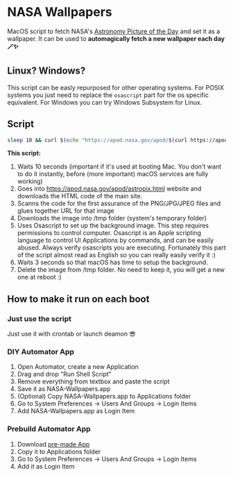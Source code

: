 # NASA Wallpapers
MacOS script to fetch NASA's [Astronomy Picture of the Day](https://apod.nasa.gov/apod/astropix.html) and set it as a wallpaper. It can be used to **automagically fetch a new wallpaper each day 🪄✨**

## Linux? Windows?
This script can be easly repurposed for other operating systems. For POSIX systems you just need to replace the `osascript` part for the os specific equivalent. For Windows you can try Windows Subsystem for Linux.

## Script

```zsh
sleep 10 && curl $(echo "https://apod.nasa.gov/apod/$(curl https://apod.nasa.gov/apod/astropix.html | grep -m 1 "png\|jpg\|jpeg" | awk -F '"' '{print $2}')") > /tmp/new-wallpaper && osascript -e 'tell application "Finder" to set desktop picture to POSIX file "/tmp/new-wallpaper"' && sleep 3 && rm -rf /tmp/new-wallpaper
```
**This script:**

1. Waits 10 seconds (important if it's used at booting Mac. You don't want to do it instantly, before (more important) macOS services are fully working)
2. Goes into https://apod.nasa.gov/apod/astropix.html website and downloads the HTML code of the main site.
3. Scanns the code for the first assurance of the PNG/JPG/JPEG files and glues together URL for that image
4. Downloads the image into /tmp folder (system's temporary folder)
5. Uses Osascript to set up the background image. This step requires permissions to control computer. Osascript is an Apple scripting language to control UI Applications by commands, and can be easily abused. Always verify osascripts you are executing. Fortunately this part of the script almost read as English so you can really easily verify it :)
6. Waits 3 seconds so that macOS has time to setup the background.
7. Delete the image from /tmp folder. No need to keep it, you will get a new one at reboot :)

## How to make it run on each boot

### Just use the script
Just use it with crontab or launch deamon 😎

### DIY Automator App

1. Open Automator, create a new Application
2. Drag and drop "Run Shell Script"
3. Remove everything from textbox and paste the script
4. Save it as NASA-Wallpapers.app
5. (Optional) Copy NASA-Wallpapers.app to Applications folder
6. Go to System Preferences -> Users And Groups -> Login Items
7. Add NASA-Wallpapers.app as Login Item

### Prebuild Automator App

1. Download [pre-made App](https://github.com/vol24pl/NASA-Wallpaper/blob/main/NASA-wallpapers.zip)
2. Copy it to Applications folder
3. Go to System Preferences -> Users And Groups -> Login Items
4. Add it as Login Item
